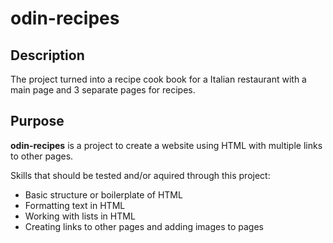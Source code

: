 # odin-recipes

## Description
The project turned into a recipe cook book for a Italian restaurant with a main page and 3 separate pages for recipes.

## Purpose
**odin-recipes** is a project to create a website using HTML with multiple links to other pages.

Skills that should be tested and/or aquired through this project: 
- Basic structure or boilerplate of HTML
- Formatting text in HTML
- Working with lists in HTML
- Creating links to other pages and adding images to pages
